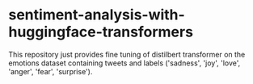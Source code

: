 # sentiment-analysis-with-huggingface-transformers

This repository just provides fine tuning of distilbert transformer on the emotions dataset containing tweets and labels ('sadness', 'joy', 'love', 'anger', 'fear', 'surprise').